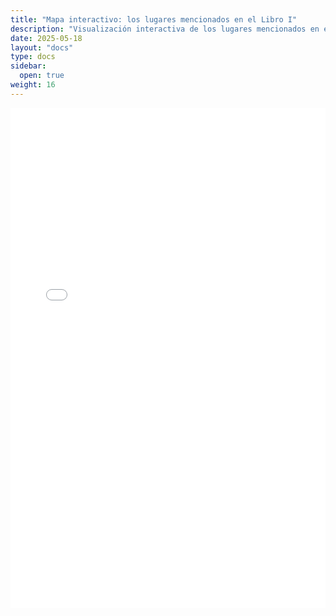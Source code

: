 ```yaml
---
title: "Mapa interactivo: los lugares mencionados en el Libro I"
description: "Visualización interactiva de los lugares mencionados en el Libro I de la Guerra del Peloponeso."
date: 2025-05-18
layout: "docs"
type: docs
sidebar:
  open: true
weight: 16
---
```


<iframe src="/mapas/mapa_interactivo_tucidides_libro_1.html" width="100%" height="800" style="border: none;"></iframe>
